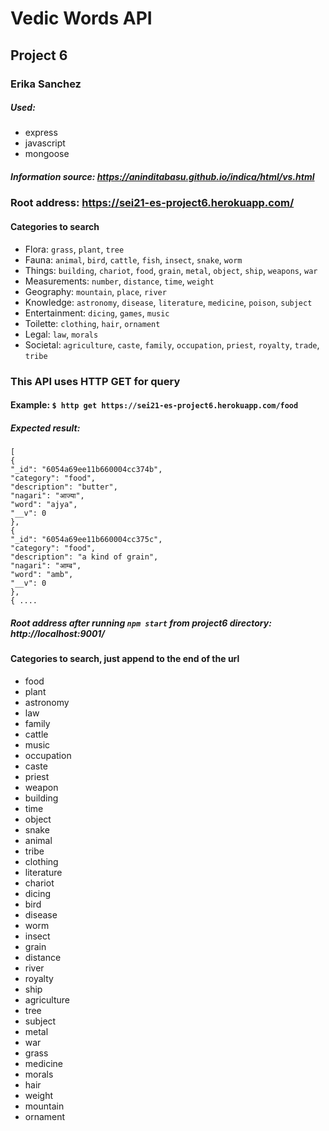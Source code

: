 # Vedic Words API
## Project 6
### Erika Sanchez

##### Used: 
* express
* javascript
* mongoose
  
##### Information source: https://aninditabasu.github.io/indica/html/vs.html

### Root address: https://sei21-es-project6.herokuapp.com/

#### Categories to search

* Flora: `grass`, `plant`, `tree`
* Fauna: `animal`, `bird`, `cattle`, `fish`, `insect`, `snake`, `worm`
* Things: `building`, `chariot`, `food`, `grain`, `metal`, `object`, `ship`, `weapons`, `war`
* Measurements: `number`, `distance`, `time`, `weight`
* Geography: `mountain`, `place`, `river`
* Knowledge: `astronomy`, `disease`, `literature`, `medicine`, `poison`, `subject`
* Entertainment: `dicing`, `games`, `music`
* Toilette: `clothing`, `hair`, `ornament`
* Legal: `law`, `morals`
* Societal: `agriculture`, `caste`, `family`, `occupation`, `priest`, `royalty`, `trade`, `tribe`

### This API uses HTTP GET for query

#### Example: `$ http get https://sei21-es-project6.herokuapp.com/food`

##### Expected result: 

```
[
{
"_id": "6054a69ee11b660004cc374b",
"category": "food",
"description": "butter",
"nagari": "आज्या",
"word": "ajya",
"__v": 0
},
{
"_id": "6054a69ee11b660004cc375c",
"category": "food",
"description": "a kind of grain",
"nagari": "आम्ब",
"word": "amb",
"__v": 0
},
{ ....

```
##### Root address after running `npm start` from project6 directory: http://localhost:9001/

#### Categories to search, just append to the end of the url

* food
* plant
* astronomy
* law
* family
* cattle
* music 
* occupation
* caste
* priest
* weapon
* building
* time
* object
* snake
* animal
* tribe
* clothing
* literature
* chariot
* dicing
* bird
* disease
* worm
* insect
* grain
* distance
* river
* royalty
* ship
* agriculture
* tree
* subject
* metal
* war
* grass
* medicine
* morals
* hair
* weight
* mountain
* ornament
